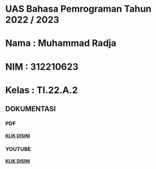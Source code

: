 # UAS Bahasa Pemrograman Tahun 2022 / 2023
# Nama : Muhammad Radja
# NIM : 312210623
# Kelas : TI.22.A.2
## DOKUMENTASI
### PDF 
#### [KLIK DISINI]()
### YOUTUBE
#### [KLIK DISINI]()
